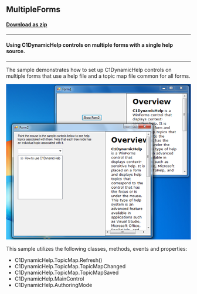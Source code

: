 ## MultipleForms
#### [Download as zip](https://minhaskamal.github.io/DownGit/#/home?url=https://github.com/GrapeCity/ComponentOne-WinForms-Samples/tree/master/NetFramework\DynamicHelp\CS\MultipleForms)
____
#### Using C1DynamicHelp controls on multiple forms with a single help source. 
____
The sample demonstrates how to set up C1DynamicHelp controls on multiple forms that use a help file and a topic map file common for all forms.

![screenshot](screenshot.PNG)

This sample utilizes the following classes, methods, events and properties:

* C1DynamicHelp.TopicMap.Refresh()
* C1DynamicHelp.TopicMap.TopicMapChanged
* C1DynamicHelp.TopicMap.TopicMapSaved
* C1DynamicHelp.MainControl
* C1DynamicHelp.AuthoringMode

